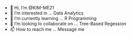 - 👋 Hi, I’m @KIM-ME21
- 👀 I’m interested in ... Data Analytics
- 🌱 I’m currently learning ... R Programming 
- 💞️ I’m looking to collaborate on ... Tree-Based Regession
- 📫 How to reach me ... Message me

<!---
KIM-ME21/KIM-ME21 is a ✨ special ✨ repository because its `README.md` (this file) appears on your GitHub profile.
You can click the Preview link to take a look at your changes.
--->
